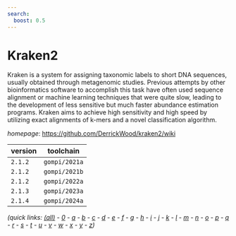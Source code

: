 ```yaml
---
search:
  boost: 0.5
---
```

# Kraken2

Kraken is a system for assigning taxonomic labels to short DNA sequences,  usually obtained through metagenomic studies. Previous attempts by other  bioinformatics software to accomplish this task have often used sequence  alignment or machine learning techniques that were quite slow, leading to  the development of less sensitive but much faster abundance estimation  programs. Kraken aims to achieve high sensitivity and high speed by  utilizing exact alignments of k-mers and a novel classification algorithm.

*homepage*: <https://github.com/DerrickWood/kraken2/wiki>

version | toolchain
--------|----------
``2.1.2`` | ``gompi/2021a``
``2.1.2`` | ``gompi/2021b``
``2.1.2`` | ``gompi/2022a``
``2.1.3`` | ``gompi/2023a``
``2.1.4`` | ``gompi/2024a``


*(quick links: [(all)](../index.md) - [0](../0/index.md) - [a](../a/index.md) - [b](../b/index.md) - [c](../c/index.md) - [d](../d/index.md) - [e](../e/index.md) - [f](../f/index.md) - [g](../g/index.md) - [h](../h/index.md) - [i](../i/index.md) - [j](../j/index.md) - [k](../k/index.md) - [l](../l/index.md) - [m](../m/index.md) - [n](../n/index.md) - [o](../o/index.md) - [p](../p/index.md) - [q](../q/index.md) - [r](../r/index.md) - [s](../s/index.md) - [t](../t/index.md) - [u](../u/index.md) - [v](../v/index.md) - [w](../w/index.md) - [x](../x/index.md) - [y](../y/index.md) - [z](../z/index.md))*

